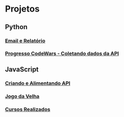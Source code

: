 # Projetos
## Python
### [Email e Relatório](https://github.com/felipetega/EmailAndReport)
### [Progresso CodeWars - Coletando dados da API](https://github.com/felipetega/ProgessoCodeWars)
## JavaScript
### [Criando e Alimentando API](https://github.com/felipetega/CreatingAndFeedingAPI)
### [Jogo da Velha](https://github.com/felipetega/Jogo-Da-Velha)
### [Cursos Realizados](https://github.com/felipetega/CursosRealizados-CHART.JS)
